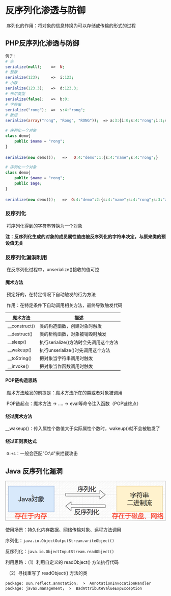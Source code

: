 # 反序列化渗透与防御

​		序列化的作用：将对象的信息转换为可以存储或传输的形式的过程

## PHP反序列化渗透与防御

```php
例子：
# 空
serialize(null);    =>  N;
# 整数
serialize(123);     =>  i:123;
# 小数
serialize(123.3);   =>  d:123.3;
# 布尔类型
serialize(false);   =>  b:0;
# 字符串
serialize("rong");  =>  s:4:"rong";
# 数组
serialize(array("rong", "Rong", "RONG"));  => a:3:{i:0;s:4:"rong";i:1;s:4:"Rong";i:2;s:4:"RONG";}
```

```php
# 序列化一个对象
class demo{
    public $name = "rong";
}

serialize(new demo());   =>   O:4:"demo":1:{s:4:"name";s:4:"rong";}
```

```php
# 序列化一个对象
class demo{
    public $name = "rong";
    public $age;
}

serialize(new demo());   =>  O:4:"demo":2:{s:4:"name";s:4:"rong";s:3:"age";N;}
```

### 反序列化

​	将序列化得到的字符串转换为一个对象

​	**注：反序列化生成的对象的成员属性值由被反序列化的字符串决定，与原来类的预设值无关**

### 反序列化漏洞利用

​	在反序列化过程中，unserialize()接收的值可控

#### 魔术方法

​	预定好的，在特定情况下自动触发的行为方法

​	作用：在特定条件下自动调用相关方法，最终导致触发代码

| 魔术方法      | 描述                                  |
| ------------- | ------------------------------------- |
| __construct() | 类的构造函数，创建对象时触发          |
| __destruct()  | 类的析构函数，对象被销毁时触发        |
| __sleep()     | 执行serialize()方法时会先调用这个方法 |
| __wakeup()    | 执行unserialize()时先调用这个方法     |
| __toString()  | 把对象当字符串调用时触发              |
| __invoke()    | 把对象当作函数调用时触发              |

#### POP链构造思路

​	魔术方法触发的前提是：魔术方法所在的类或者对象被调用

​	POP链起点：魔术方法 -> .... -> eval等命令注入函数（POP链终点）

#### 绕过魔术方法

​	__wakeup()：传入属性个数值大于实际属性个数时，wakeup()就不会被触发了

#### 绕过正则表达式

​	`O:+4`：一般会匹配"O:\d"来拦截攻击

## Java 反序列化漏洞

![](./images/serialize.png)

使用场景：持久化内存数据、网络传输对象、远程方法调用

序列化：`java.io.ObjectOutputStream.writeObject()`

反序列化：`java.io.ObjectInputStream.readObject()`

利用思路：（1）利用自定义的 readObject() 方法执行代码

​				（2）寻找重写了 readObject() 方法的类

```
package: sun.reflect.annotation;  >  AnnotationInvocationHandler
package: javax.management;  >  BadAttributeValueExpException
```

